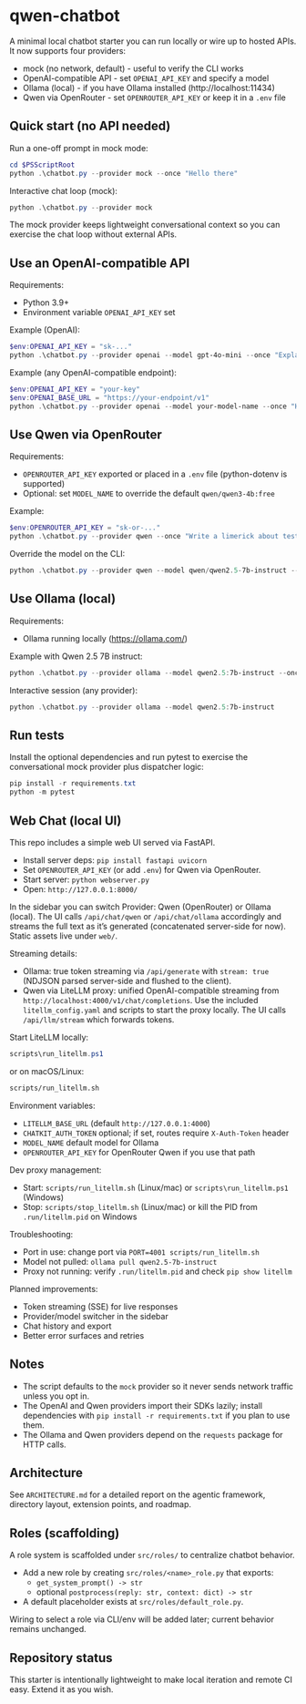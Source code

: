 # qwen-chatbot

A minimal local chatbot starter you can run locally or wire up to hosted APIs. It now supports four providers:

- mock (no network, default) - useful to verify the CLI works
- OpenAI-compatible API - set `OPENAI_API_KEY` and specify a model
- Ollama (local) - if you have Ollama installed (http://localhost:11434)
- Qwen via OpenRouter - set `OPENROUTER_API_KEY` or keep it in a `.env` file

## Quick start (no API needed)

Run a one-off prompt in mock mode:

```powershell
cd $PSScriptRoot
python .\chatbot.py --provider mock --once "Hello there"
```

Interactive chat loop (mock):

```powershell
python .\chatbot.py --provider mock
```

The mock provider keeps lightweight conversational context so you can exercise the chat loop without external APIs.

## Use an OpenAI-compatible API

Requirements:
- Python 3.9+
- Environment variable `OPENAI_API_KEY` set

Example (OpenAI):

```powershell
$env:OPENAI_API_KEY = "sk-..."
python .\chatbot.py --provider openai --model gpt-4o-mini --once "Explain Qwen models in one sentence"
```

Example (any OpenAI-compatible endpoint):

```powershell
$env:OPENAI_API_KEY = "your-key"
$env:OPENAI_BASE_URL = "https://your-endpoint/v1"
python .\chatbot.py --provider openai --model your-model-name --once "Hello"
```

## Use Qwen via OpenRouter

Requirements:
- `OPENROUTER_API_KEY` exported or placed in a `.env` file (python-dotenv is supported)
- Optional: set `MODEL_NAME` to override the default `qwen/qwen3-4b:free`

Example:

```powershell
$env:OPENROUTER_API_KEY = "sk-or-..."
python .\chatbot.py --provider qwen --once "Write a limerick about testing"
```

Override the model on the CLI:

```powershell
python .\chatbot.py --provider qwen --model qwen/qwen2.5-7b-instruct --once "Explain unit tests"
```

## Use Ollama (local)

Requirements:
- Ollama running locally (https://ollama.com/)

Example with Qwen 2.5 7B instruct:

```powershell
python .\chatbot.py --provider ollama --model qwen2.5:7b-instruct --once "Write a haiku about autumn"
```

Interactive session (any provider):

```powershell
python .\chatbot.py --provider ollama --model qwen2.5:7b-instruct
```

## Run tests

Install the optional dependencies and run pytest to exercise the conversational mock provider plus dispatcher logic:

```powershell
pip install -r requirements.txt
python -m pytest
```

## Web Chat (local UI)

This repo includes a simple web UI served via FastAPI.

- Install server deps: `pip install fastapi uvicorn`
- Set `OPENROUTER_API_KEY` (or add `.env`) for Qwen via OpenRouter.
- Start server: `python webserver.py`
- Open: `http://127.0.0.1:8000/`

In the sidebar you can switch Provider: Qwen (OpenRouter) or Ollama (local). The UI calls `/api/chat/qwen` or `/api/chat/ollama` accordingly and streams the full text as it’s generated (concatenated server-side for now). Static assets live under `web/`.

Streaming details:
- Ollama: true token streaming via `/api/generate` with `stream: true` (NDJSON parsed server-side and flushed to the client).
- Qwen via LiteLLM proxy: unified OpenAI-compatible streaming from `http://localhost:4000/v1/chat/completions`. Use the included `litellm_config.yaml` and scripts to start the proxy locally. The UI calls `/api/llm/stream` which forwards tokens.

Start LiteLLM locally:

```powershell
scripts\run_litellm.ps1
```

or on macOS/Linux:

```bash
scripts/run_litellm.sh
```

Environment variables:
- `LITELLM_BASE_URL` (default `http://127.0.0.1:4000`)
- `CHATKIT_AUTH_TOKEN` optional; if set, routes require `X-Auth-Token` header
- `MODEL_NAME` default model for Ollama
- `OPENROUTER_API_KEY` for OpenRouter Qwen if you use that path

Dev proxy management:
- Start: `scripts/run_litellm.sh` (Linux/mac) or `scripts\run_litellm.ps1` (Windows)
- Stop: `scripts/stop_litellm.sh` (Linux/mac) or kill the PID from `.run/litellm.pid` on Windows

Troubleshooting:
- Port in use: change port via `PORT=4001 scripts/run_litellm.sh`
- Model not pulled: `ollama pull qwen2.5-7b-instruct`
- Proxy not running: verify `.run/litellm.pid` and check `pip show litellm`

Planned improvements:
- Token streaming (SSE) for live responses
- Provider/model switcher in the sidebar
- Chat history and export
- Better error surfaces and retries

## Notes

- The script defaults to the `mock` provider so it never sends network traffic unless you opt in.
- The OpenAI and Qwen providers import their SDKs lazily; install dependencies with `pip install -r requirements.txt` if you plan to use them.
- The Ollama and Qwen providers depend on the `requests` package for HTTP calls.

## Architecture

See `ARCHITECTURE.md` for a detailed report on the agentic framework, directory layout, extension points, and roadmap.

## Roles (scaffolding)

A role system is scaffolded under `src/roles/` to centralize chatbot behavior.

- Add a new role by creating `src/roles/<name>_role.py` that exports:
  - `get_system_prompt() -> str`
  - optional `postprocess(reply: str, context: dict) -> str`
- A default placeholder exists at `src/roles/default_role.py`.

Wiring to select a role via CLI/env will be added later; current behavior remains unchanged.

## Repository status

This starter is intentionally lightweight to make local iteration and remote CI easy. Extend it as you wish.
